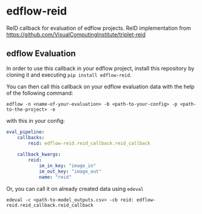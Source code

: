# edflow-reid
ReID callback for evaluation of edflow projects. 
ReID implementation from https://github.com/VisualComputingInstitute/triplet-reid


## edflow Evaluation
In order to use this callback in your edflow project, install this repository by cloning it and executing 
`pip install edflow-reid`.

You can then call this callback on your edflow evaluation data with the help of the following command:

```commandline
edflow -n <name-of-your-evaluation> -b <path-to-your-config> -p <path-to-the-project> -e 
```

with this in your config:

```yaml
eval_pipeline:
    callbacks:
        reid: edflow-reid.reid_callback.reid_callback
      
    callback_kwargs:
        reid:
            im_in_key: "image_in"
            im_out_key: "image_out"
            name: "reid"
```

Or, you can call it on already created data using `edeval`

```commandline
edeval -c <path-to-model_outputs.csv> -cb reid: edflow-reid.reid_callback.reid_callback
```